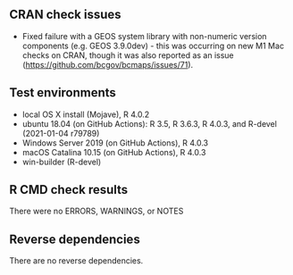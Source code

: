 ## CRAN check issues

* Fixed failure with a GEOS system library with non-numeric version components (e.g. GEOS 3.9.0dev) - this was occurring on new M1 Mac checks on CRAN, though it was also reported as an issue (https://github.com/bcgov/bcmaps/issues/71).

## Test environments

* local OS X install (Mojave), R 4.0.2
* ubuntu 18.04 (on GitHub Actions): R 3.5, R 3.6.3, R 4.0.3, and R-devel (2021-01-04 r79789)
* Windows Server 2019 (on GitHub Actions), R 4.0.3
* macOS Catalina 10.15 (on GitHub Actions), R 4.0.3
* win-builder (R-devel)

## R CMD check results

There were no ERRORS, WARNINGS, or NOTES

## Reverse dependencies

There are no reverse dependencies.
